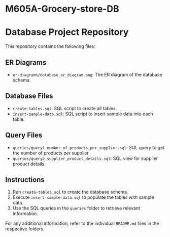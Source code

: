 # M605A-Grocery-store-DB

# Database Project Repository

This repository contains the following files:

## ER Diagrams
- `er-diagrams/database_er_diagram.png`: The ER diagram of the database schema.

## Database Files
- `create-tables.sql`: SQL script to create all tables.
- `insert-sample-data.sql`: SQL script to insert sample data into each table.

## Query Files
- `queries/query1_number_of_products_per_supplier.sql`: SQL query to get the number of products per supplier.
- `queries/query2_supplier_product_details.sql`: SQL view for supplier product details.

## Instructions
1. Run `create-tables.sql` to create the database schema.
2. Execute `insert-sample-data.sql` to populate the tables with sample data.
3. Use the SQL queries in the `queries` folder to retrieve relevant information.

For any additional information, refer to the individual `README.md` files in the respective folders.
